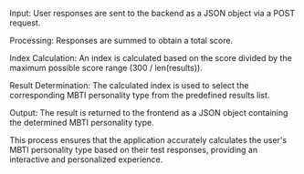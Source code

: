 Input:
User responses are sent to the backend as a JSON object via a POST request.

Processing:
Responses are summed to obtain a total score.

Index Calculation:
An index is calculated based on the score divided by the maximum possible score range (300 / len(results)).

Result Determination:
The calculated index is used to select the corresponding MBTI personality type from the predefined results list.

Output:
The result is returned to the frontend as a JSON object containing the determined MBTI personality type.

This process ensures that the application accurately calculates the user's MBTI personality type based on their test responses, providing an interactive and personalized experience.
